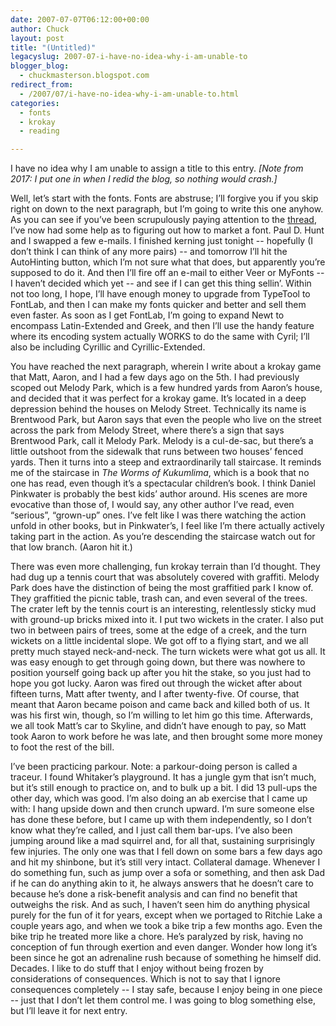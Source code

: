 ```yaml
---
date: 2007-07-07T06:12:00+00:00
author: Chuck
layout: post
title: "(Untitled)"
legacyslug: 2007-07-i-have-no-idea-why-i-am-unable-to
blogger_blog:
  - chuckmasterson.blogspot.com
redirect_from:
  - /2007/07/i-have-no-idea-why-i-am-unable-to.html
categories:
  - fonts
  - krokay
  - reading

---
```

I have no idea why I am unable to assign a title to this entry. *[Note from 
2017: I put one in when I redid the blog, so nothing would crash.]*

Well, let’s start with the fonts. Fonts are abstruse; I’ll forgive you if you
skip right on down to the next paragraph, but I’m going to write this one
anyhow. As you can see if you’ve been scrupulously paying attention to the
[thread](http://typophile.com/salamander), I’ve now had some help as to
figuring out how to market a font. Paul D. Hunt and I swapped a few e-mails. I
finished kerning just tonight -- hopefully (I don’t think I can think of any
more pairs) -- and tomorrow I’ll hit the AutoHinting button, which I’m not sure
what that does, but apparently you’re supposed to do it. And then I’ll fire off
an e-mail to either Veer or MyFonts -- I haven’t decided which yet -- and see
if I can get this thing sellin’. Within not too long, I hope, I’ll have enough
money to upgrade from TypeTool to FontLab, and then I can make my fonts quicker
and better and sell them even faster. As soon as I get FontLab, I’m going to
expand Newt to encompass Latin-Extended and Greek, and then I’ll use the handy
feature where its encoding system actually WORKS to do the same with Cyril;
I’ll also be including Cyrillic and Cyrillic-Extended.

You have reached the next paragraph, wherein I write about a krokay game that
Matt, Aaron, and I had a few days ago on the 5th. I had previously scoped out
Melody Park, which is a few hundred yards from Aaron’s house, and decided that
it was perfect for a krokay game. It’s located in a deep depression behind the
houses on Melody Street. Technically its name is Brentwood Park, but Aaron says
that even the people who live on the street across the park from Melody Street,
where there’s a sign that says Brentwood Park, call it Melody Park. Melody is a
cul-de-sac, but there’s a little outshoot from the sidewalk that runs between
two houses’ fenced yards. Then it turns into a steep and extraordinarily tall
staircase. It reminds me of the staircase in _The Worms of Kukumlima_, which is
a book that no one has read, even though it’s a spectacular children’s book. I
think Daniel Pinkwater is probably the best kids’ author around. His scenes are
more evocative than those of, I would say, any other author I’ve read, even
“serious”, “grown-up” ones. I’ve felt like I was there watching the action
unfold in other books, but in Pinkwater’s, I feel like I’m there actually
actively taking part in the action. As you’re descending the staircase watch
out for that low branch. (Aaron hit it.)

There was even more challenging, fun krokay terrain than I’d thought. They had
dug up a tennis court that was absolutely covered with graffiti. Melody Park
does have the distinction of being the most graffitied park I know of. They
graffitied the picnic table, trash can, and even several of the trees. The
crater left by the tennis court is an interesting, relentlessly sticky mud with
ground-up bricks mixed into it. I put two wickets in the crater. I also put two
in between pairs of trees, some at the edge of a creek, and the turn wickets on
a little incidental slope. We got off to a flying start, and we all pretty much
stayed neck-and-neck. The turn wickets were what got us all. It was easy enough
to get through going down, but there was nowhere to position yourself going
back up after you hit the stake, so you just had to hope you got lucky. Aaron
was fired out through the wicket after about fifteen turns, Matt after twenty,
and I after twenty-five. Of course, that meant that Aaron became poison and
came back and killed both of us. It was his first win, though, so I’m willing
to let him go this time. Afterwards, we all took Matt’s car to Skyline, and
didn’t have enough to pay, so Matt took Aaron to work before he was late, and
then brought some more money to foot the rest of the bill.

I’ve been practicing parkour. Note: a parkour-doing person is called a traceur.
I found Whitaker’s playground. It has a jungle gym that isn’t much, but it’s
still enough to practice on, and to bulk up a bit. I did 13 pull-ups the other
day, which was good. I’m also doing an ab exercise that I came up with: I hang
upside down and then crunch upward. I’m sure someone else has done these
before, but I came up with them independently, so I don’t know what they’re
called, and I just call them bar-ups. I’ve also been jumping around like a mad
squirrel and, for all that, sustaining surprisingly few injuries. The only one
was that I fell down on some bars a few days ago and hit my shinbone, but it’s
still very intact. Collateral damage. Whenever I do something fun, such as jump
over a sofa or something, and then ask Dad if he can do anything akin to it, he
always answers that he doesn’t care to because he’s done a risk-benefit
analysis and can find no benefit that outweighs the risk. And as such, I
haven’t seen him do anything physical purely for the fun of it for years,
except when we portaged to Ritchie Lake a couple years ago, and when we took a
bike trip a few months ago. Even the bike trip he treated more like a chore.
He’s paralyzed by risk, having no conception of fun through exertion and even
danger. Wonder how long it’s been since he got an adrenaline rush because of
something he himself did. Decades. I like to do stuff that I enjoy without
being frozen by considerations of consequences. Which is not to say that I
ignore consequences completely -- I stay safe, because I enjoy being in one
piece -- just that I don’t let them control me.  I was going to blog something
else, but I’ll leave it for next entry.
